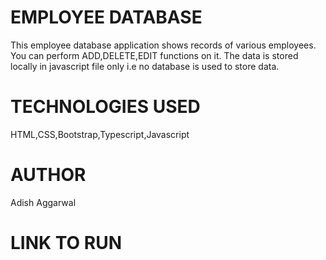 # EMPLOYEE DATABASE
This employee database application shows records of various employees. You can perform ADD,DELETE,EDIT functions on it. The data is stored locally in javascript file only i.e no database is used to store data.

# TECHNOLOGIES USED
HTML,CSS,Bootstrap,Typescript,Javascript

# AUTHOR
Adish Aggarwal

# LINK TO RUN 

